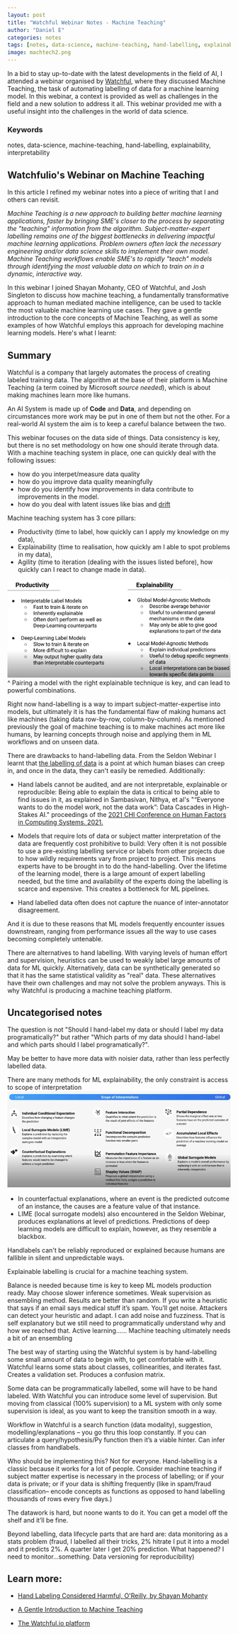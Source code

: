 ```yaml
---
layout: post
title: "Watchful Webinar Notes - Machine Teaching"
author: "Daniel E"
categories: notes
tags: [notes, data-science, machine-teaching, hand-labelling, explainability, interpretability]
image: machtech2.png
---
```


In a bid to stay up-to-date with the latest developments in the field of AI, I attended a webinar organised by [Watchful](https://www.watchful.io/), where they discussed Machine Teaching, the task of automating labelling of data for a machine learning model. In this webinar, a context is provided as well as challenges in the field and a new solution to address it all. This webinar provided me with a useful insight into the challenges in the world of data science.

### Keywords
notes, data-science, machine-teaching, hand-labelling, explainability, interpretability

## Watchfulio's Webinar on Machine Teaching
In this article I refined my webinar notes into a piece of writing that I and others can revisit. 

_Machine Teaching is a new approach to building better machine learning applications, faster by bringing SME's closer to the process by separating the "teaching" information from the algorithm. Subject-matter-expert labelling remains one of the biggest bottlenecks in delivering impactful machine learning applications. Problem owners often lack the necessary engineering and/or data science skills to implement their own model. Machine Teaching workflows enable SME's to rapidly "teach" models through identifying the most valuable data on which to train on in a dynamic, interactive way._

In this webinar I joined Shayan Mohanty, CEO of Watchful, and Josh Singleton to discuss how machine teaching, a fundamentally transformative approach to human mediated machine intelligence, can be used to tackle the most valuable machine learning use cases. They gave a gentle introduction to the core concepts of Machine Teaching, as well as some examples of how Watchful employs this approach for developing machine learning models.
Here's what I learnt:

## Summary
Watchful is a company that largely automates the process of creating labeled training data. The algorithm at the base of their platform is Machine Teaching (a term coined by Microsoft _source needed_), which is about making machines learn more like humans.

An AI System is made up of **Code** and **Data**, and depending on circumstances more work may be put in one of them but not the other. For a real-world AI system the aim is to keep a careful balance between the two.

This webinar focuses on the data side of things. 
Data consistency is key, but there is no set methodology on how one should iterate through data. With a machine teaching system in place, one can quickly deal with the following issues:
* how do you interpet/measure data quality
* how do you improve data quality meaningfully 
* how do you identify how improvements in data contribute to improvements in the model.
* how do you deal with latent issues like bias and [drift](http://xplordat.com/2019/04/25/concept-drift-and-model-decay-in-machine-learning/)

Machine teaching system has 3 core pillars: 
* Productivity (time to label, how quickly can I apply my knowledge on my data), 
* Explainability (time to realisation, how quickly am I able to spot problems in my data), 
* Agility (time to iteration (dealing with the issues listed before), how quickly can I react to change made in data). 

![Pic of agility](/assets/img/watchfulagility.png)
^ Pairing a model with the right explainable technique is key, and can lead to powerful combinations.

Right now hand-labelling is a way to impart subject-matter-expertise into models, but ultimately it is has the fundamental flaw of making humans act like machines (taking data row-by-row, column-by-column). As mentioned previously the goal of machine teaching is to make machines act more like humans, by learning concepts through noise and applying them in ML workflows and on unseen data.

There are drawbacks to hand-labelling data. From the Seldon Webinar I learnt that [the labelling of data](https://liohn.github.io/seldon-webinar-notes) is a point at which human biases can creep in, and once in the data, they can't easily be remedied. Additionally:
* Hand labels cannot be audited, and are not interpretable, explainable or reproducible: Being able to explain the data is critical to being able to find issues in it, as explained in Sambasivan, Nithya, et al's "“Everyone wants to do the model work, not the data work”: Data Cascades in High-Stakes AI." proceedings of the [2021 CHI Conference on Human Factors in Computing Systems. 2021.](https://dl.acm.org/doi/abs/10.1145/3411764.3445518)

* Models that require lots of data or subject matter interpretation of the data are frequently cost prohibitive to build: Very often it is not possible to use a pre-existing labelling service or labels from other projects due to how wildly requirements vary from project to project. This means experts have to be brought in to do the hand-labelling. Over the lifetime of the learning model, there is a large amount of expert labelling needed, but the time and availability of the experts doing the labelling is scarce and expensive. This creates a bottleneck for ML pipelines. 

* Hand labelled data often does not capture the nuance of inter-annotator disagreement. 

And it is due to these reasons that ML models frequently encounter issues downstream, ranging from performance issues all the way to use cases becoming completely untenable.

There are alternatives to hand labelling. With varying levels of human effort and supervision, heuristics can be used to weakly label large amounts of data for ML quickly. Alternatively, data can be synthetically generated so that it has the same statistical validity as "real" data. These alternatives have their own challenges and may not solve the problem anyways. This is why Watchful is producing a machine teaching platform. 


## Uncategorised notes
The question is not "Should I hand-label my data or should I label my data programatically?" but rather "Which parts of my data should I hand-label and which parts should I label programatically?". 

May be better to have more data with noisier data, rather than less perfectly labelled data. 

There are many methods for ML explainability, the only constraint is access to scope of interpretation
![Pic of scope of interpreation](/assets/img/watchfulscope.png)
* In counterfactual explanations, where an event is the predicted outcome of an instance, the causes are a feature value of that instance.
* LIME (local surrogate models) also encountered in the Seldon Webinar, produces explanations at level of predictions. Predictions of deep learning models are difficult to explain, however, as they resemble a blackbox.

Handlabels can't be reliably reproduced or explained because humans are fallible in silent and unpredictable ways. 

Explainable labelling is crucial for a machine teaching system.

Balance is needed because time is key to keep ML models production ready. May choose slower inference sometimes. Weak supervision as ensembling method. Results are better than random. If you write a heuristic that says if an email says medical stuff it’s spam. You’ll get noise. Attackers can detect your heuristic and adapt. I can add noise and fuzziness. That is self explanatory but we still need to programmatically understand why and how we reached that. Active learning……
Machine teaching ultimately needs a bit of an ensembling

The best way of starting using the Watchful system is by hand-labelling some small amount of data to begin with, to get comfortable with it.
Watchful learns some stats about classes, collinearities, and iterates fast. Creates a validation set.
Produces a confusion matrix.

Some data can be programmatically labelled, some will have to be hand labeled. With Watchful you can introduce some level of supervision. But moving from classical (100% supervision) to a ML system with only some supervision is ideal, as  you want to keep the transition smooth in a way.

Workflow in Watchful is a search function (data modality), suggestion, modelling/explanations – you go thru this loop constantly. If you can articulate a query/hypothesis/Py function then it’s a viable hinter. 
Can infer classes from handlabels.

Who should be implementing this? Not for everyone. Hand-labelling is a classic because it works for a lot of people. Consider machine teaching if subject matter expertise is necessary in the process of labelling; or if your data is private; or if your data is shifting frequently (like in spam/fraud classification– encode concepts as functions as opposed to hand labelling thousands of rows every five days.)

The datawork is hard, but noone wants to do it.
You can get a model off the shelf and it’ll be fine.

Beyond labelling, data lifecycle parts that are hard are: data monitoring as a stats problem (fraud, I labelled all their tricks, 2% hitrate I put it into a model and it predicts 2%. A quarter later I get 20% prediction. What happened? I need to monitor…something. Data versioning for reproducibility)

## Learn more:
* [Hand Labeling Considered Harmful, O'Reilly, by Shayan Mohanty](https://www.oreilly.com/radar/arguments-against-hand-labeling/)
 
* [A Gentle Introduction to Machine Teaching
](https://www.watchful.io/resources/a-gentle-introduction-to-machine-teaching)

* [The Watchful.io platform](https://www.watchful.io/platform)